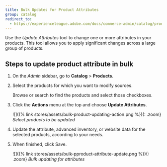 ```yaml
---
title: Bulk Updates for Product Attributes
group: catalog
redirect_to:
  - https://experienceleague.adobe.com/docs/commerce-admin/catalog/product-attributes/create/bulk-product-attribute-update.html
---
```


Use the _Update Attributes_ tool to change one or more attributes in your products. This tool allows you to apply significant changes across a large group of products.

## Steps to update product attribute in bulk

1. On the _Admin_ sidebar, go to **Catalog** > **Products**.

1. Select the products for which you want to modify sources.

   Browse or search to find the products and select those checkboxes.

1. Click the **Actions** menu at the top and choose **Update Attributes**.

    ![]({% link stores/assets/bulk-product-updating-action.png %}){: .zoom}
     _Select products to be updated_

1. Update the attribute, advanced inventory, or website data for the selected products, according to your needs.

1. When finished, click <span class="btn">Save</span>.

    ![]({% link stores/assets/bulk-pproduct-attribute-update.png %}){: .zoom}
    _Bulk updating for attributes_